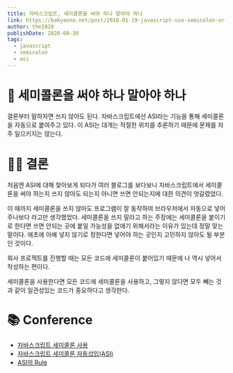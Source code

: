 ```yaml
---
title: 자바스크립트, 세미콜론을 써야 하나 말아야 하나
link: https://bakyeono.net/post/2018-01-19-javascript-use-semicolon-or-not.html
author: the1020
publishDate: 2020-08-30
tags: 
  - javascript
  - semicolon
  - asi
---
```

# 🤔 세미콜론을 써야 하나 말아야 하나
결론부터 말하자면 쓰지 않아도 된다. 자바스크립트에선 ASI라는 기능을 통해 세미콜론을 자동으로 붙여주고 있다.
이 ASI는 대개는 적절한 위치를 추론하기 때문에 문제를 자주 일으키지는 않는다.

# 👩‍⚖️ 결론
처음엔 ASI에 대해 찾아보게 되다가 여러 블로그를 보다보니 자바스크립트에서 세미콜론을 써야 하는지 쓰지 않아도 되는지 아니면 쓰면 안되는지에 대한 의견이 엇갈렸었다.

이 때까지 세미콜론을 쓰지 않아도 프로그램이 잘 동작하여 브라우저에서 자동으로 넣어주나보다 라고만 생각했었다. 
세미콜론을 쓰지 말라고 하는 주장에는 세미콜론을 붙이기로 한다면 쓰면 안되는 곳에 붙일 가능성을 없애기 위해서라는 이유가 있는데 정말 맞는 말이다. 애초에 아예 넣지 않기로 정한다면 넣어야 하는 곳인지 고민하지 않아도 될 부분인 것이다.

회사 프로젝트를 진행할 때는 모든 코드에 세미콜론이 붙어있기 때문에 나 역시 넣어서 작성하는 편이다.

세미콜론을 사용한다면 모든 코드에 세미콜론을 사용하고, 그렇지 않다면 모두 빼는 것과 같이 일관성있는 코드가 중요하다고 생각한다.

# 📚 Conference
- [자바스크립트 세미콜론 사용](https://min9nim.github.io/2020/05/javascript-semicolon/)
- [자바스크립트 세미콜론 자동삽입(ASI)](https://velog.io/@exploit017/JS-%EC%84%B8%EB%AF%B8%EC%BD%9C%EB%A1%A0-%EC%9E%90%EB%8F%99-%EC%82%BD%EC%9E%85ASI)
- [ASI의 Rule](https://stackoverflow.com/questions/2846283/what-are-the-rules-for-javascripts-automatic-semicolon-insertion-asi)